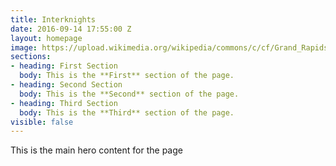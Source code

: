 ```yaml
---
title: Interknights
date: 2016-09-14 17:55:00 Z
layout: homepage
image: https://upload.wikimedia.org/wikipedia/commons/c/cf/Grand_Rapids_Michigan_Panorama.jpg
sections:
- heading: First Section
  body: This is the **First** section of the page.
- heading: Second Section
  body: This is the **Second** section of the page.
- heading: Third Section
  body: This is the **Third** section of the page.
visible: false
---
```


This is the main hero content for the page
